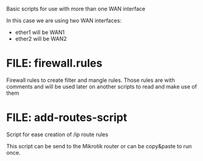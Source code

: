 Basic scripts for use with more than one WAN interface

In this case we are using two WAN interfaces:
- ether1 will be WAN1
- ether2 will be WAN2

# FILE: firewall.rules

Firewall rules to create filter and mangle rules. Those rules are with comments and will be used later on another scripts to read and make use of them

# FILE: add-routes-script

Script for ease creation of /ip route rules

This script can be send to the Mikrotik router or can be copy&paste to run once.
